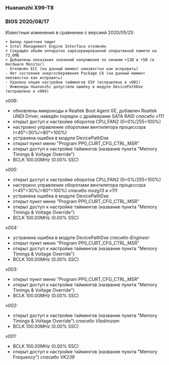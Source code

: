 ### Huananzhi X99-T8
### BIOS 2020/08/17
Известные изменения в сравнении с версией 2020/05/25:

    + Бипер приятнее пищит
    + Intel Management Engine Interface отключён
    + Сокращён объём аппаратно зарезервированной оперативной памяти на 73,6МБ
    + Добавлены показания значений напряжения по линиям +12В и +5В (в Hardware Monitor)
    - Отключён ECC (на данный момент неизвестно как исправить)
    - Нет состояния энергосбережения Package C6 (на данный момент неизвестно как исправить)
    - Удалена опция настройки таймингов ОЗУ (исправлено в v001)
    - Инженеры Huananzhi допустили ошибку в модуле DevicePathDxe (исправлено в v004)

*v006:*
* обновлены микрокоды и Realtek Boot Agent GE, добавлен Realtek UNDI Driver, наведён порядок с драйверами SATA RAID *спасибо v111*
* открыт доступ к настройке оборотов CPU_FAN2 (0=0%/255=100%)
* настроено управление оборотами вентилятора процессора (<45°=30%/>80°=100%)
* устранена ошибка в модуле DevicePathDxe
* открыт пункт меню "Program PP0_CURT_CFG_CTRL_MSR"
* открыт доступ к настройке таймингов (название пункта "Memory Timings & Voltage Override")
* BCLK 100.00MHz (0.00% SSC)

*v005:*
* открыт доступ к настройке оборотов CPU_FAN2 (0=0%/255=100%)
* настроено управление оборотами вентилятора процессора (<45°=30%/>80°=100%) *спасибо mozg13 и v111*
* устранена ошибка в модуле DevicePathDxe
* открыт пункт меню "Program PP0_CURT_CFG_CTRL_MSR"
* открыт доступ к настройке таймингов (название пункта "Memory Timings & Voltage Override")
* BCLK 100.00MHz (0.00% SSC)

*v004:*
* устранена ошибка в модуле DevicePathDxe *спасибо iEngineer*
* открыт пункт меню "Program PP0_CURT_CFG_CTRL_MSR"
* открыт доступ к настройке таймингов (название пункта "Memory Timings & Voltage Override")
* BCLK 100.00MHz (0.00% SSC)

*v003:*
* открыт пункт меню "Program PP0_CURT_CFG_CTRL_MSR"
* открыт доступ к настройке таймингов (название пункта "Memory Timings & Voltage Override")
* BCLK 100.00MHz (0.00% SSC)

*v002:*
* открыт доступ к настройке таймингов (название пункта "Memory Timings & Voltage Override") *спасибо Vladimzam*
* BCLK 100.00MHz (0.00% SSC)

*v001:*
* BCLK 100.00MHz (0.00% SSC)
* открыт доступ к настройке таймингов (название пункта "Memory Frequency") *спасибо VK239*
